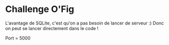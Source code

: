 # Challenge O'Fig

L'avantage de SQLite, c'est qu'on a pas besoin de lancer de serveur :) Donc on peut se lancer directement dans le code !

 Port = 5000
